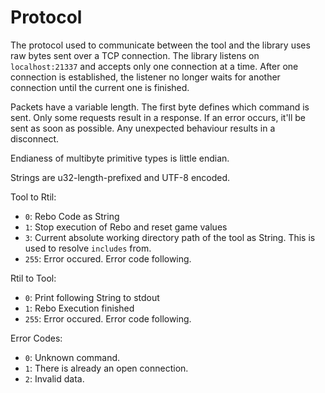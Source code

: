 # Protocol

The protocol used to communicate between the tool and the library uses raw bytes
  sent over a TCP connection.
The library listens on `localhost:21337` and accepts only one connection at a
  time.
After one connection is established, the listener no longer waits for another
  connection until the current one is finished.

Packets have a variable length.
The first byte defines which command is sent.
Only some requests result in a response.
If an error occurs, it'll be sent as soon as possible.
Any unexpected behaviour results in a disconnect.

Endianess of multibyte primitive types is little endian.

Strings are u32-length-prefixed and UTF-8 encoded.

Tool to Rtil:

* `0`: Rebo Code as String
* `1`: Stop execution of Rebo and reset game values
* `3`: Current absolute working directory path of the tool as String.
       This is used to resolve `includes` from.
* `255`: Error occured. Error code following.

Rtil to Tool:

* `0`: Print following String to stdout
* `1`: Rebo Execution finished
* `255`: Error occured. Error code following.

Error Codes:

* `0`: Unknown command.
* `1`: There is already an open connection.
* `2`: Invalid data.
